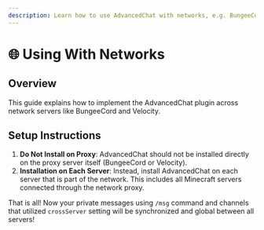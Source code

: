 ```yaml
---
description: Learn how to use AdvancedChat with networks, e.g. BungeeCord, Velocity & more!
---
```


# 🌐 Using With Networks

## **Overview**&#x20;

This guide explains how to implement the AdvancedChat plugin across network servers like BungeeCord and Velocity.

## **Setup Instructions**

1. **Do Not Install on Proxy**: AdvancedChat should not be installed directly on the proxy server itself (BungeeCord or Velocity).
2. **Installation on Each Server**: Instead, install AdvancedChat on each server that is part of the network. This includes all Minecraft servers connected through the network proxy.

That is all! Now your private messages using `/msg` command and channels that utilized `crossServer` setting will be synchronized and global between all servers!
